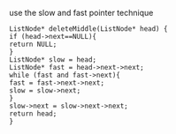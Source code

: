 use the slow and fast pointer technique
​
```
ListNode* deleteMiddle(ListNode* head) {
if (head->next==NULL){
return NULL;
}
ListNode* slow = head;
ListNode* fast = head->next->next;
while (fast and fast->next){
fast = fast->next->next;
slow = slow->next;
}
slow->next = slow->next->next;
return head;
}
```